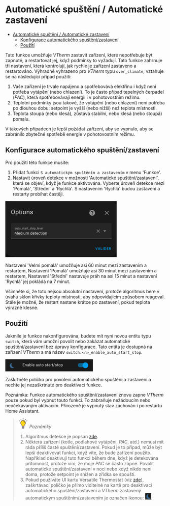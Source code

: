 # Automatické spuštění / Automatické zastavení

- [Automatické spuštění / Automatické zastavení](#automatické-spuštění--automatické-zastavení)
  - [Konfigurace automatického spuštění/zastavení](#konfigurace-automatického-spuštěnízastavení)
  - [Použití](#použití)

Tato funkce umožňuje _VTherm_ zastavit zařízení, které nepotřebuje být zapnuté, a restartovat jej, když podmínky to vyžadují. Tato funkce zahrnuje tři nastavení, která kontrolují, jak rychle je zařízení zastaveno a restartováno.
Výhradně vyhrazeno pro _VTherm_ typu `over_climate`, vztahuje se na následující případ použití:
1. Vaše zařízení je trvale napájeno a spotřebovává elektřinu i když není potřeba vytápění (nebo chlazení). To je často případ tepelných čerpadel (_PAC_), která spotřebovávají energii i v pohotovostním režimu.
2. Teplotní podmínky jsou takové, že vytápění (nebo chlazení) není potřeba po dlouhou dobu: setpoint je vyšší (nebo nižší) než teplota místnosti.
3. Teplota stoupá (nebo klesá), zůstává stabilní, nebo klesá (nebo stoupá) pomalu.

V takových případech je lepší požádat zařízení, aby se vypnulo, aby se zabránilo zbytečné spotřebě energie v pohotovostním režimu.

## Konfigurace automatického spuštění/zastavení

Pro použití této funkce musíte:
1. Přidat funkci `S automatickým spuštěním a zastavením` v menu 'Funkce'.
2. Nastavit úroveň detekce v možnosti 'Automatické spuštění/zastavení', která se objeví, když je funkce aktivována. Vyberte úroveň detekce mezi 'Pomalá', 'Střední' a 'Rychlá'. S nastavením 'Rychlá' budou zastavení a restarty probíhat častěji.

![image](images/config-auto-start-stop.png)

Nastavení 'Velmi pomalá' umožňuje asi 60 minut mezi zastavením a restartem,
Nastavení 'Pomalá' umožňuje asi 30 minut mezi zastavením a restartem,
Nastavení 'Střední' nastavuje práh na asi 15 minut a nastavení 'Rychlá' jej pokládá na 7 minut.

Všimněte si, že toto nejsou absolutní nastavení, protože algoritmus bere v úvahu sklon křivky teploty místnosti, aby odpovídajícím způsobem reagoval. Stále je možné, že restart nastane krátce po zastavení, pokud teplota výrazně klesne.

## Použití

Jakmile je funkce nakonfigurována, budete mít nyní novou entitu typu `switch`, která vám umožní povolit nebo zakázat automatické spuštění/zastavení bez úpravy konfigurace. Tato entita je dostupná na zařízení _VTherm_ a má název `switch.<n>_enable_auto_start_stop`.

![image](images/enable-auto-start-stop-entity.png)

Zaškrtněte políčko pro povolení automatického spuštění a zastavení a nechte jej nezaškrtnuté pro deaktivaci funkce.

Poznámka: Funkce automatického spuštění/zastavení znovu zapne _VTherm_ pouze pokud byl vypnut touto funkcí. To zabraňuje nežádoucím nebo neočekávaným aktivacím. Přirozeně je vypnutý stav zachován i po restartu Home Assistant.

> ![Tip](images/tips.png) _*Poznámky*_
> 1. Algoritmus detekce je popsán [zde](algorithms.md#auto-startstop-algorithm).
> 2. Některá zařízení (kotle, podlahové vytápění, _PAC_, atd.) nemusí mít ráda příliš časté spuštění/zastavení. Pokud je to případ, může být lepší deaktivovat funkci, když víte, že bude zařízení použito. Například deaktivuji tuto funkci během dne, když je detekována přítomnost, protože vím, že moje _PAC_ se často zapne. Povolit automatické spuštění/zastavení v noci nebo když nikdo není doma, protože setpoint je snížen a zřídka se spouští.
> 3. Pokud používáte UI kartu Versatile Thermostat (viz [zde](additions.md#better-with-the-versatile-thermostat-ui-card)), zaškrtávací políčko je přímo viditelné na kartě pro deaktivaci automatického spuštění/zastavení a _VTherm_ zastavený automatickým spuštěním/zastavením je označen ikonou: ![ikona automatického spuštění/zastavení](images/auto-start-stop-icon.png).
